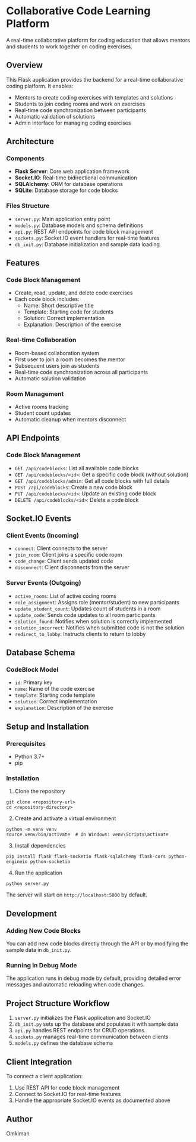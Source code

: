 # Collaborative Code Learning Platform

A real-time collaborative platform for coding education that allows mentors and students to work together on coding exercises.

## Overview

This Flask application provides the backend for a real-time collaborative coding platform. It enables:

- Mentors to create coding exercises with templates and solutions
- Students to join coding rooms and work on exercises
- Real-time code synchronization between participants
- Automatic validation of solutions
- Admin interface for managing coding exercises

## Architecture

### Components

- **Flask Server**: Core web application framework
- **Socket.IO**: Real-time bidirectional communication
- **SQLAlchemy**: ORM for database operations
- **SQLite**: Database storage for code blocks

### Files Structure

- `server.py`: Main application entry point
- `models.py`: Database models and schema definitions
- `api.py`: REST API endpoints for code block management
- `sockets.py`: Socket.IO event handlers for real-time features
- `db_init.py`: Database initialization and sample data loading

## Features

### Code Block Management

- Create, read, update, and delete code exercises
- Each code block includes:
  - Name: Short descriptive title
  - Template: Starting code for students
  - Solution: Correct implementation
  - Explanation: Description of the exercise

### Real-time Collaboration

- Room-based collaboration system
- First user to join a room becomes the mentor
- Subsequent users join as students
- Real-time code synchronization across all participants
- Automatic solution validation

### Room Management

- Active rooms tracking
- Student count updates
- Automatic cleanup when mentors disconnect

## API Endpoints

### Code Block Management

- `GET /api/codeblocks`: List all available code blocks
- `GET /api/codeblocks/<id>`: Get a specific code block (without solution)
- `GET /api/codeblocks/admin`: Get all code blocks with full details
- `POST /api/codeblocks`: Create a new code block
- `PUT /api/codeblocks/<id>`: Update an existing code block
- `DELETE /api/codeblocks/<id>`: Delete a code block

## Socket.IO Events

### Client Events (Incoming)

- `connect`: Client connects to the server
- `join_room`: Client joins a specific code room
- `code_change`: Client sends updated code
- `disconnect`: Client disconnects from the server

### Server Events (Outgoing)

- `active_rooms`: List of active coding rooms
- `role_assignment`: Assigns role (mentor/student) to new participants
- `update_student_count`: Updates count of students in a room
- `update_code`: Sends code updates to all room participants
- `solution_found`: Notifies when solution is correctly implemented
- `solution_incorrect`: Notifies when submitted code is not the solution
- `redirect_to_lobby`: Instructs clients to return to lobby

## Database Schema

### CodeBlock Model

- `id`: Primary key
- `name`: Name of the code exercise
- `template`: Starting code template
- `solution`: Correct implementation
- `explanation`: Description of the exercise

## Setup and Installation

### Prerequisites

- Python 3.7+
- pip

### Installation

1. Clone the repository
```
git clone <repository-url>
cd <repository-directory>
```

2. Create and activate a virtual environment
```
python -m venv venv
source venv/bin/activate  # On Windows: venv\Scripts\activate
```

3. Install dependencies
```
pip install flask flask-socketio flask-sqlalchemy flask-cors python-engineio python-socketio
```

4. Run the application
```
python server.py
```

The server will start on `http://localhost:5000` by default.

## Development

### Adding New Code Blocks

You can add new code blocks directly through the API or by modifying the sample data in `db_init.py`.

### Running in Debug Mode

The application runs in debug mode by default, providing detailed error messages and automatic reloading when code changes.

## Project Structure Workflow

1. `server.py` initializes the Flask application and Socket.IO
2. `db_init.py` sets up the database and populates it with sample data
3. `api.py` handles REST endpoints for CRUD operations
4. `sockets.py` manages real-time communication between clients
5. `models.py` defines the database schema

## Client Integration

To connect a client application:

1. Use REST API for code block management
2. Connect to Socket.IO for real-time features
3. Handle the appropriate Socket.IO events as documented above


## Author

Omkiman